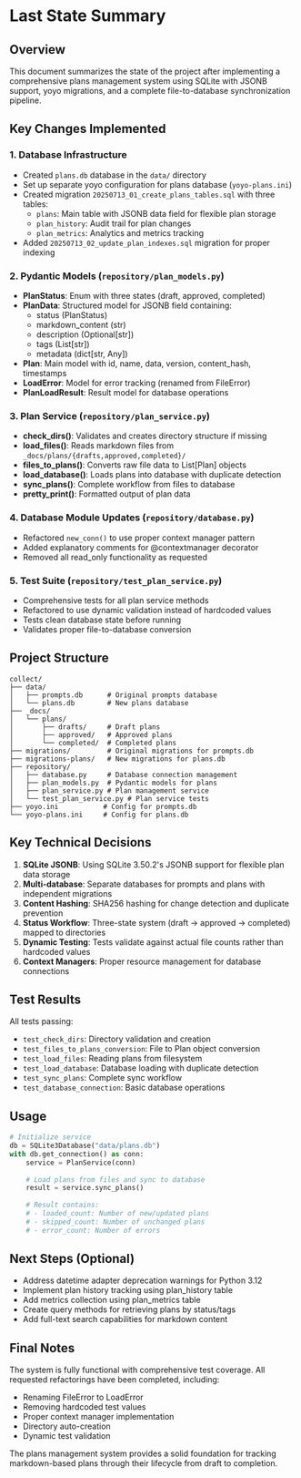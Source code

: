 # Last State Summary

## Overview

This document summarizes the state of the project after implementing a comprehensive plans management system using SQLite with JSONB support, yoyo migrations, and a complete file-to-database synchronization pipeline.

## Key Changes Implemented

### 1. Database Infrastructure
- Created `plans.db` database in the `data/` directory
- Set up separate yoyo configuration for plans database (`yoyo-plans.ini`)
- Created migration `20250713_01_create_plans_tables.sql` with three tables:
  - `plans`: Main table with JSONB data field for flexible plan storage
  - `plan_history`: Audit trail for plan changes
  - `plan_metrics`: Analytics and metrics tracking
- Added `20250713_02_update_plan_indexes.sql` migration for proper indexing

### 2. Pydantic Models (`repository/plan_models.py`)
- **PlanStatus**: Enum with three states (draft, approved, completed)
- **PlanData**: Structured model for JSONB field containing:
  - status (PlanStatus)
  - markdown_content (str)
  - description (Optional[str])
  - tags (List[str])
  - metadata (dict[str, Any])
- **Plan**: Main model with id, name, data, version, content_hash, timestamps
- **LoadError**: Model for error tracking (renamed from FileError)
- **PlanLoadResult**: Result model for database operations

### 3. Plan Service (`repository/plan_service.py`)
- **check_dirs()**: Validates and creates directory structure if missing
- **load_files()**: Reads markdown files from `_docs/plans/{drafts,approved,completed}/`
- **files_to_plans()**: Converts raw file data to List[Plan] objects
- **load_database()**: Loads plans into database with duplicate detection
- **sync_plans()**: Complete workflow from files to database
- **pretty_print()**: Formatted output of plan data

### 4. Database Module Updates (`repository/database.py`)
- Refactored `new_conn()` to use proper context manager pattern
- Added explanatory comments for @contextmanager decorator
- Removed all read_only functionality as requested

### 5. Test Suite (`repository/test_plan_service.py`)
- Comprehensive tests for all plan service methods
- Refactored to use dynamic validation instead of hardcoded values
- Tests clean database state before running
- Validates proper file-to-database conversion

## Project Structure

```
collect/
├── data/
│   ├── prompts.db      # Original prompts database
│   └── plans.db        # New plans database
├── _docs/
│   └── plans/
│       ├── drafts/     # Draft plans
│       ├── approved/   # Approved plans
│       └── completed/  # Completed plans
├── migrations/         # Original migrations for prompts.db
├── migrations-plans/   # New migrations for plans.db
├── repository/
│   ├── database.py     # Database connection management
│   ├── plan_models.py  # Pydantic models for plans
│   ├── plan_service.py # Plan management service
│   └── test_plan_service.py # Plan service tests
├── yoyo.ini           # Config for prompts.db
└── yoyo-plans.ini     # Config for plans.db
```

## Key Technical Decisions

1. **SQLite JSONB**: Using SQLite 3.50.2's JSONB support for flexible plan data storage
2. **Multi-database**: Separate databases for prompts and plans with independent migrations
3. **Content Hashing**: SHA256 hashing for change detection and duplicate prevention
4. **Status Workflow**: Three-state system (draft → approved → completed) mapped to directories
5. **Dynamic Testing**: Tests validate against actual file counts rather than hardcoded values
6. **Context Managers**: Proper resource management for database connections

## Test Results

All tests passing:
- `test_check_dirs`: Directory validation and creation
- `test_files_to_plans_conversion`: File to Plan object conversion
- `test_load_files`: Reading plans from filesystem
- `test_load_database`: Database loading with duplicate detection
- `test_sync_plans`: Complete sync workflow
- `test_database_connection`: Basic database operations

## Usage

```python
# Initialize service
db = SQLite3Database("data/plans.db")
with db.get_connection() as conn:
    service = PlanService(conn)
    
    # Load plans from files and sync to database
    result = service.sync_plans()
    
    # Result contains:
    # - loaded_count: Number of new/updated plans
    # - skipped_count: Number of unchanged plans
    # - error_count: Number of errors
```

## Next Steps (Optional)

- Address datetime adapter deprecation warnings for Python 3.12
- Implement plan history tracking using plan_history table
- Add metrics collection using plan_metrics table
- Create query methods for retrieving plans by status/tags
- Add full-text search capabilities for markdown content

## Final Notes

The system is fully functional with comprehensive test coverage. All requested refactorings have been completed, including:
- Renaming FileError to LoadError
- Removing hardcoded test values
- Proper context manager implementation
- Directory auto-creation
- Dynamic test validation

The plans management system provides a solid foundation for tracking markdown-based plans through their lifecycle from draft to completion.
